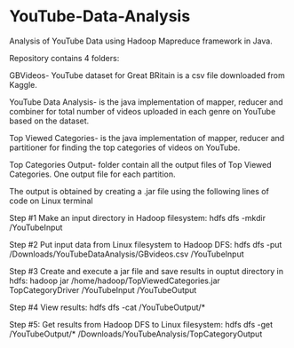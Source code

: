 # YouTube-Data-Analysis
Analysis of YouTube Data using Hadoop Mapreduce framework in Java.

Repository contains 4 folders:

GBVideos- YouTube dataset for Great BRitain is a csv file downloaded from Kaggle.

YouTube Data Analysis- is the java implementation of mapper, reducer and combiner
for total number of videos uploaded in each genre on YouTube based on the dataset.

Top Viewed Categories- is the java implementation of mapper, reducer and partitioner
for finding the top categories of videos on YouTube.

Top Categories Output- folder contain all the output files of Top Viewed Categories.
One output file for each partition.

The output is obtained by creating a .jar file using the following lines of code on Linux terminal

Step #1 Make an input directory in Hadoop filesystem: 
hdfs dfs -mkdir /YouTubeInput

Step #2 Put input data from Linux filesystem to Hadoop DFS: 
hdfs dfs -put /Downloads/YouTubeDataAnalysis/GBvideos.csv /YouTubeInput

Step #3 Create and execute a jar file and save results in ouptut directory in hdfs: 
hadoop jar /home/hadoop/TopViewedCategories.jar TopCategoryDriver /YouTubeInput /YouTubeOutput

Step #4 View results: hdfs dfs -cat /YouTubeOutput/*

Step #5: Get results from Hadoop DFS to Linux filesystem:
hdfs dfs -get /YouTubeOutput/* /Downloads/YouTubeAnalysis/TopCategoryOutput
